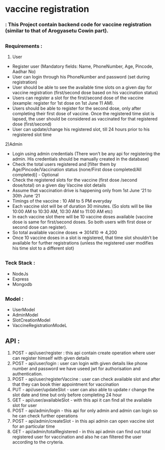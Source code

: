 #  vaccine registration

### : This Project contain backend code for vaccine registration (similar to that of Arogyasetu Cowin part). 
##

### Requirements :
1) User 
 - Register user (Mandatory fields: Name, PhoneNumber, Age, Pincode, Aadhar No)
 - User can login through his PhoneNumber and password (set during registration)
 - User should be able to see the available time slots on a given day for vaccine registration (first/second dose based on his vaccination status)
 - Users can register a slot for the first/second dose of the vaccine (example: register for 1st dose on 1st June 11 AM).
 - Users should be able to register for the second dose, only after completing their first dose of vaccine. Once the registered time slot is lapsed, the user should be considered as vaccinated for that registered dose (first/second)
 - User can update/change his registered slot, till 24 hours prior to his registered slot time

2)Admin
 -  Login using admin credentials (There won’t be any api for registering the admin. His credentials should be manually created in the database)
 -  Check the total users registered and [filter them by Age/Pincode/Vaccination status (none/First dose completed/All completed)] - Optional
 -  Check the registered slots for the vaccine (first dose /second dose/total) on a given day Vaccine slot details
 -  Assume that vaccination drive is happening only from 1st June ‘21 to 30th June ‘21
 -  Timings of the vaccine : 10 AM to 5 PM everyday
 -  Each vaccine slot will be of duration 30 minutes. (So slots will be like 10:00 AM to 10:30 AM, 10:30 AM to 11:00 AM etc)
 -  In each vaccine slot there will be 10 vaccine doses available (vaccine dose is same for first/second doses. So both users with first dose or second dose can register).
 -  So total available vaccine doses => 30*14*10 => 4,200
 -  Once 10 vaccine doses in a slot is registered, that time slot shouldn’t be available for further registrations (unless the registered user modifies his time slot to a different slot)
 ##


### Teck Stack :
 - NodeJs
 - Express
 - Mongodb
 
 ##

### Model :
 - UserModel
 - AdminModel
 - SlotCreationModel
 - VaccineRegistrationModeL
 ##

 ## API :
1)  POST - api/user/register : this api contain create operation where user can register himself with given details
2)  POST - api/user/login : user can login with given details like phone number and password  we have useed jwt for authorisation and authentication.
3)  POST - api/user/registerVaccine  : user can check available slot and after that they can book thier appointment for vaccination
4)  PUT - api/user/updateSlot - user can also able to update r change the slot date and time but only before completing 24 hour
5)  GET - api/user/availableSlot - with this api it can find all the available slot for user
6)  POST - api/admin/login - this api for only admin and admin can login so he can check further operations
7)  POST - api/admin/createSlot -  in this api admin can open  vaccine slot for an particular time
8)  GET - api/admin/totalRegistered - in this api admin can find out total registered user for vaccination and also he can filtered the user according to the cryteria.
   


   
      
   
